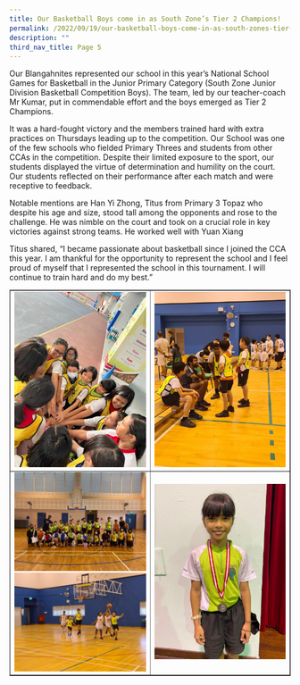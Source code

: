 ```yaml
---
title: Our Basketball Boys come in as South Zone’s Tier 2 Champions!
permalink: /2022/09/19/our-basketball-boys-come-in-as-south-zones-tier-2-champions/
description: ""
third_nav_title: Page 5
---
```

<p>Our Blangahnites represented our school in this year’s National School Games for Basketball in the Junior Primary Category (South Zone Junior Division Basketball Competition Boys). The team, led by our teacher-coach Mr Kumar, put in commendable effort and the boys emerged as Tier 2 Champions.</p>
<p>It was a hard-fought victory and the members trained hard with extra practices on Thursdays leading up to the competition. Our School was one of the few schools who fielded Primary Threes and students from other CCAs in the competition. Despite their limited exposure to the sport, our students displayed the virtue of determination and humility on the court. Our students reflected on their performance after each match and were receptive to feedback.</p>
<p>Notable mentions are Han Yi Zhong, Titus from Primary 3 Topaz who despite his age and size, stood tall among the opponents and rose to the challenge. He was nimble on the court and took on a crucial role in key victories against strong teams. He worked well with Yuan Xiang</p>
<p>Titus shared, “I became passionate about basketball since I joined the CCA this year. I am thankful for the opportunity to represent the school and I feel proud of myself that I represented the school in this tournament. I will continue to train hard and do my best.”</p>
<table style="border-collapse: collapse; width: 100%;" border="1">
<tbody>
<tr>
<td style="width: 50%;"><img src="/images/sz1.jpeg"></td>
<td style="width: 50%;"><img src="/images/sz2.jpeg"></td>
</tr>
<tr>
<td style="width: 50%;"><img src="/images/sz3.jpeg"><br><img src="/images/sz4.jpeg"></td>
<td style="width: 50%;"><img src="/images/sz5.jpeg"></td>
</tr>
</tbody>
</table>